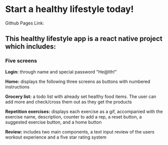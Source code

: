 <h1> Start a healthy lifestyle today! </h1>
<p> Github Pages Link: </p>

<h2> This healthy lifestyle app is a react native project which includes:</h2>

<h3>Five screens</h3>
<p><b>Login:</b>  through name and special password "He@lth!"</p> 
<p><b>Home:</b> displays the following three screens as buttons with numbered instructions</p>
<p><b>Grocery list:</b> a todo list with already set healthy food items. The user can add more and check/cross them out as they get the products</p>
<p><b>Repetition exercises:</b> displays each exercise as a gif, accompanied with the exercise name, description, counter to add a rep, a reset button, a suggested exercise button, and a home button</p>
<p><b>Review:</b> includes two main components, a text input review of the users workout experience and a five star rating system</p>



